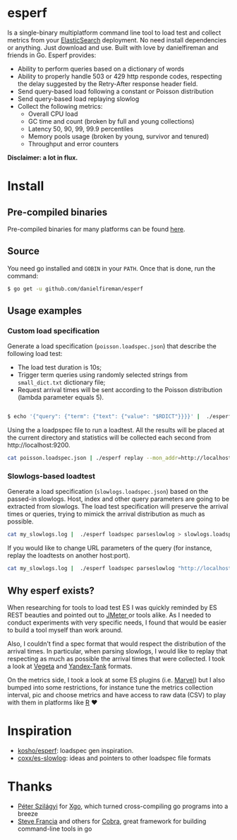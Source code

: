 # esperf

Is a single-binary multiplatform command line tool to load test and collect metrics from your [ElasticSearch](https://github.com/elastic/elasticsearch) deployment. No need install dependencies or anything. Just download and use. Built with love by danielfireman and friends in Go. Esperf provides:

* Ability to perform queries based on a dictionary of words
* Ability to properly handle 503 or 429 http responde codes, respecting the delay suggested by the Retry-After response header field.
* Send query-based load following a constant or Poisson distribution
* Send query-based load replaying slowlog
* Collect the following metrics:
     * Overall CPU load
     * GC time and count (broken by full and young collections)
     * Latency 50, 90, 99, 99.9 percentiles
     * Memory pools usage (broken  by young, survivor and tenured)
     * Throughput and error counters
     
**Disclaimer: a lot in flux.** 

# Install

## Pre-compiled binaries

Pre-compiled binaries for many platforms can be found [here](https://github.com/danielfireman/esperf/releases).

## Source

You need go installed and `GOBIN` in your `PATH`. Once that is done, run the command:

```bash
$ go get -u github.com/danielfireman/esperf
```

## Usage examples

### Custom load specification

Generate a load specification (`poisson.loadspec.json`) that describe the following load test:

* The load test duration is 10s;
* Trigger term queries using randomly selected strings from `small_dict.txt` dictionary file;
* Request arrival times will be sent according to the Poisson distribution (lambda parameter equals 5).

```bash

$ echo '{"query": {"term": {"text": {"value": "$RDICT"}}}}' |  ./esperf loadspec gen --arrival_spec=poisson:5 --dictionary_file=small_dict.txt --duration=10s "http://localhost:9200/wikipediax/_search?search_type=query_then_fetch" > poisson.loadspec.json
```

Using the a loadpspec file to run a loadtest. All the results will be placed at the current directory and statistics will be collected each second from http://localhost:9200.

```bash
cat poisson.loadspec.json | ./esperf replay --mon_addr=http://localhost:9200 --mon_interval=1s --results_path=$PWD
```

### Slowlogs-based loadtest

Generate a load specification (`slowlogs.loadspec.json`) based on the passed-in slowlogs. Host, index and other query parameters are going to be extracted from slowlogs. The load test specification will preserve the arrival times or queries, trying to mimick the arrival distribution as much as possible.

```bash
cat my_slowlogs.log |  ./esperf loadspec parseslowlog > slowlogs.loadspec.json
```

If you would like to change URL parameters of the query (for instance, replay the loadtests on another host:port).

```bash
cat my_slowlogs.log |  ./esperf loadspec parseslowlog "http://localhost:9200/wikipediax/_search?search_type=query_then_fetch" > slowlogs.loadspec.json
```

## Why esperf exists?

When researching for tools to load test ES I was quickly reminded by ES REST beauties and pointed out to [JMeter ](http://jmeter.apache.org/) or tools alike. As I needed to conduct experiments with very specific needs, I found that would be easier to build a tool myself than work around.

Also, I couldn't find a spec format that would respect the distribution of the arrival times. In particular, when parsing slowlogs, I would like to replay that respecting as much as possible the arrival times that were collected. I took a look at [Vegeta](https://github.com/tsenart/vegeta/) and [Yandex-Tank](https://github.com/yandex/yandex-tank) formats. 

On the metrics side, I took a look at some ES plugins (i.e. [Marvel](https://www.elastic.co/downloads/marvel)) but I also bumped into some restrictions, for instance tune the metrics collection interval, pic and choose metrics and have access to raw data (CSV) to play with them in platforms like [R](https://www.r-project.org/) :heart:

# Inspiration

* [kosho/esperf](https://github.com/kosho/esperf): loadspec gen inspiration.
* [coxx/es-slowlog](https://github.com/coxx/es-slowlog): ideas and pointers to other loadspec file formats

# Thanks

* [Péter Szilágyi](https://github.com/karalabe) for [Xgo](https://github.com/karalabe/xgo), which turned cross-compiling go programs into a breeze
* [Steve Francia](https://github.com/spf13) and others for [Cobra](https://github.com/spf13/cobra), great framework for building command-line tools in go

